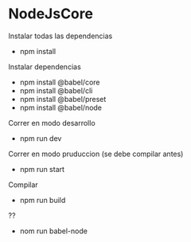 # NodeJsCore

Instalar todas las dependencias
* npm install

Instalar dependencias
* npm install @babel/core
* npm install @babel/cli
* npm install @babel/preset
* npm install @babel/node

Correr en modo desarrollo
* npm run dev

Correr en modo pruduccion (se debe compilar antes)
* npm run start

Compilar
* npm run build

??
* nom run babel-node 
